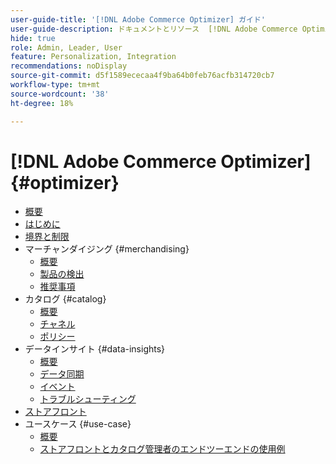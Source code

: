 ```yaml
---
user-guide-title: '[!DNL Adobe Commerce Optimizer] ガイド'
user-guide-description: ドキュメントとリソース  [!DNL Adobe Commerce Optimizer].
hide: true
role: Admin, Leader, User
feature: Personalization, Integration
recommendations: noDisplay
source-git-commit: d5f1589ececaa4f9ba64b0feb76acfb314720cb7
workflow-type: tm+mt
source-wordcount: '38'
ht-degree: 18%

---
```


# [!DNL Adobe Commerce Optimizer] {#optimizer}

- [概要](overview.md)
- [はじめに](get-started.md)
- [境界と制限](boundaries-limits.md)
- マーチャンダイジング {#merchandising}
   - [概要](./merchandising/overview.md)
   - [製品の検出](./merchandising/product-discovery.md)
   - [推奨事項](./merchandising/recommendations.md)
- カタログ {#catalog}
   - [概要](./catalog/overview.md)
   - [チャネル](./catalog/channels.md)
   - [ポリシー](./catalog/policies.md)
- データインサイト {#data-insights}
   - [概要](./data-insights/overview.md)
   - [データ同期](./data-insights/data-sync.md)
   - [イベント](./data-insights/eventing.md)
   - [トラブルシューティング](./data-insights/troubleshooting.md)
- [ストアフロント](storefront.md)
- ユースケース {#use-case}
   - [概要](./use-case/overview.md)
   - [ストアフロントとカタログ管理者のエンドツーエンドの使用例](./use-case/admin-use-case.md)

